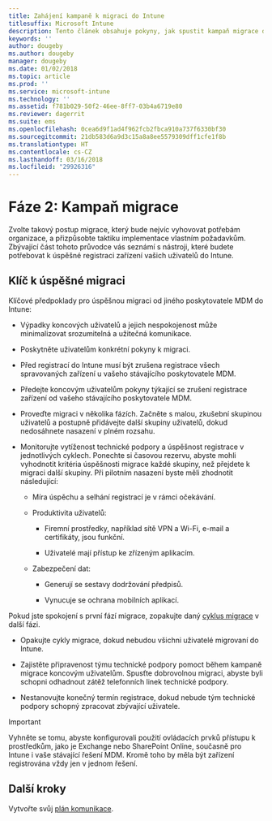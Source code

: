 ```yaml
---
title: Zahájení kampaně k migraci do Intune
titlesuffix: Microsoft Intune
description: Tento článek obsahuje pokyny, jak spustit kampaň migrace do Microsoft Intune.
keywords: ''
author: dougeby
ms.author: dougeby
manager: dougeby
ms.date: 01/02/2018
ms.topic: article
ms.prod: ''
ms.service: microsoft-intune
ms.technology: ''
ms.assetid: f781b029-50f2-46ee-8ff7-03b4a6719e80
ms.reviewer: dagerrit
ms.suite: ems
ms.openlocfilehash: 0cea6d9f1ad4f962fcb2fbca910a737f6330bf30
ms.sourcegitcommit: 21db583d6a9d3c15a8a8ee5579309dff1cfe1f8b
ms.translationtype: HT
ms.contentlocale: cs-CZ
ms.lasthandoff: 03/16/2018
ms.locfileid: "29926316"
---
```

# <a name="phase-2-migration-campaign"></a>Fáze 2: Kampaň migrace

Zvolte takový postup migrace, který bude nejvíc vyhovovat potřebám organizace, a přizpůsobte taktiku implementace vlastním požadavkům. Zbývající část tohoto průvodce vás seznámí s nástroji, které budete potřebovat k úspěšné registraci zařízení vašich uživatelů do Intune.

## <a name="keys-to-a-successful-migration"></a>Klíč k úspěšné migraci

Klíčové předpoklady pro úspěšnou migraci od jiného poskytovatele MDM do Intune:

-   Výpadky koncových uživatelů a jejich nespokojenost může minimalizovat srozumitelná a užitečná komunikace.

-   Poskytněte uživatelům konkrétní pokyny k migraci.

-   Před registrací do Intune musí být zrušena registrace všech spravovaných zařízení u vašeho stávajícího poskytovatele MDM.

-   Předejte koncovým uživatelům pokyny týkající se zrušení registrace zařízení od vašeho stávajícího poskytovatele MDM.

-   Proveďte migraci v několika fázích. Začněte s malou, zkušební skupinou uživatelů a postupně přidávejte další skupiny uživatelů, dokud nedosáhnete nasazení v plném rozsahu.

-   Monitorujte vytíženost technické podpory a úspěšnost registrace v jednotlivých cyklech. Ponechte si časovou rezervu, abyste mohli vyhodnotit kritéria úspěšnosti migrace každé skupiny, než přejdete k migraci další skupiny. Při pilotním nasazení byste měli zhodnotit následující:

    -   Míra úspěchu a selhání registrací je v rámci očekávání.

    -   Produktivita uživatelů:

        -   Firemní prostředky, například sítě VPN a Wi-Fi, e-mail a certifikáty, jsou funkční.

        -   Uživatelé mají přístup ke zřízeným aplikacím.

    -   Zabezpečení dat:

        -   Generují se sestavy dodržování předpisů.

        -   Vynucuje se ochrana mobilních aplikací.

Pokud jste spokojení s první fází migrace, zopakujte daný [cyklus migrace](migration-guide-cycle.md) v další fázi.

-   Opakujte cykly migrace, dokud nebudou všichni uživatelé migrovaní do Intune.

-   Zajistěte připravenost týmu technické podpory pomoct během kampaně migrace koncovým uživatelům. Spusťte dobrovolnou migraci, abyste byli schopni odhadnout zátěž telefonních linek technické podpory.

-   Nestanovujte konečný termín registrace, dokud nebude tým technické podpory schopný zpracovat zbývající uživatele.

> [!IMPORTANT]
> Vyhněte se tomu, abyste konfigurovali použití ovládacích prvků přístupu k prostředkům, jako je Exchange nebo SharePoint Online, současně pro Intune i vaše stávající řešení MDM. Kromě toho by měla být zařízení registrována vždy jen v jednom řešení.

## <a name="next-steps"></a>Další kroky

Vytvořte svůj [plán komunikace](migration-guide-communication-plan.md).
